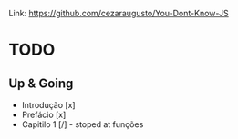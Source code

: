 Link: https://github.com/cezaraugusto/You-Dont-Know-JS
# TODO
## Up & Going
- Introdução [x]
- Prefácio [x]
- Capitilo 1 [/] - stoped at funções